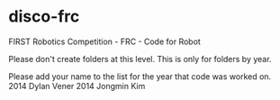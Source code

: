 disco-frc
=========

FIRST Robotics Competition - FRC - Code for Robot

Please don't create folders at this level.  This is only for folders by year. 

Please add your name to the list for the year that code was worked on.  
2014 Dylan Vener
2014 Jongmin Kim